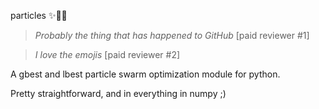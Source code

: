 particles ✨🌟🌠

> _Probably the thing that has happened to GitHub_ [paid reviewer #1]

> _I love the emojis_ [paid reviewer #2]

A gbest and lbest particle swarm optimization module for python.

Pretty straightforward, and in everything in numpy ;)


